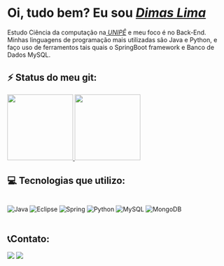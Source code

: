 <div>
  <h1 align="left">Oi, tudo bem? Eu sou <a href="https://www.linkedin.com/in/dimaslima1299/"><i>Dimas Lima</i></a> </h1>
  <p align="left">Estudo Ciência da computação na<a href="https://www.unipe.edu.br/"><i> UNIPÊ</i></a> e meu foco é no Back-End. Minhas linguagens de programação mais utilizadas são Java e Python, e faço uso de ferramentos tais quais o SpringBoot framework e Banco de Dados MySQL.
</div>

<h2>⚡ Status do meu git:</h2>

<div>
  <a href="https://github.com/dimaslimainfo">
    <img height="150em" src="https://github-readme-stats.vercel.app/api?username=dimaslima30&count_private=true&include_all_commits=true&show_icons=true&theme=dark&hide_border=false&show_owner=true"/>
    <img height="150em" src="https://github-readme-stats.vercel.app/api/top-langs/?username=dimaslima30&theme=dark&hide_border=false&&layout=compact"/>
  </a>
</div>

<h2>💻 Tecnologias que utilizo: </h2>

<div style="display: inline_block"><br>
  
  <img align="center" alt="Java" src="https://img.shields.io/badge/Java-ED8B00?style=for-the-badge&logo=java&logoColor=white">
  <img align="center" alt="Eclipse" src="https://img.shields.io/badge/Eclipse-2C2255?style=for-the-badge&logo=eclipse&logoColor=white">
  <img align="center" alt="Spring" src="https://img.shields.io/badge/Spring-6DB33F?style=for-the-badge&logo=spring&logoColor=white">
  <img align="center" alt="Python" src="https://img.shields.io/badge/Python-14354C?style=for-the-badge&logo=python&logoColor=white">  
  <img align="center" alt="MySQL" src="https://img.shields.io/badge/MySQL-00000F?style=for-the-badge&logo=mysql&logoColor=white">
  <img align="center" alt="MongoDB" src="https://img.shields.io/badge/MongoDB-4EA94B?style=for-the-badge&logo=mongodb&logoColor=white">
 
</div><br>

<h2>📞Contato:</h2> 

<div>
  <a href="https://www.linkedin.com/in/dimaslima1299/" target="_blank"><img src="https://img.shields.io/badge/-LinkedIn-%230077B5?style=for-the-badge&logo=linkedin&logoColor=white" target="_blank"></a> 
  <a href="mailto:dimaslima1299@gmail.com"><img src="https://img.shields.io/badge/Gmail-D14836?style=for-the-badge&logo=gmail&logoColor=white" target="_blank"></a>
</div>

<div align="center">
  
</div>
